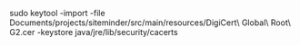 sudo keytool -import -file Documents/projects/siteminder/src/main/resources/DigiCert\ Global\ Root\ G2.cer -keystore java/jre/lib/security/cacerts 

